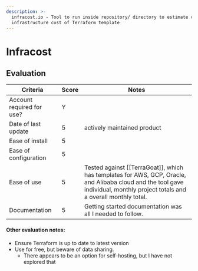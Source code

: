 ```yaml
---
description: >-
  infracost.io - Tool to run inside repository/ directory to estimate cloud
  infrastructure cost of Terraform template
---
```


# Infracost

## Evaluation

| Criteria                  | Score | Notes                                                                                                                                                                         |
| ------------------------- | ----- | ----------------------------------------------------------------------------------------------------------------------------------------------------------------------------- |
| Account required for use? | Y     |                                                                                                                                                                               |
| Date of last update       | 5     | actively maintained product                                                                                                                                                   |
| Ease of install           | 5     |                                                                                                                                                                               |
| Ease of configuration     | 5     |                                                                                                                                                                               |
| Ease of use               | 5     | Tested against \[\[TerraGoat]], which has templates for AWS, GCP, Oracle, and Alibaba cloud and the tool gave individual, monthly project totals and a overall monthly total. |
| Documentation             | 5     | Getting started documentation was all I needed to follow.                                                                                                                     |

#### Other evaluation notes:

* Ensure Terraform is up to date to latest version
* Use for free, but beware of data sharing.
  * There appears to be an option for self-hosting, but I have not explored that
